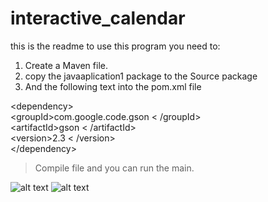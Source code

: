 # interactive_calendar

this is the readme 
to use this program you need to:
1. Create a Maven file.
2. copy the javaaplication1 package to the Source package
3. And the following text into the pom.xml file


&lt;dependency>
<br>
            &lt;groupId>com.google.code.gson &lt; /groupId>
<br> 
            &lt;artifactId>gson &lt; /artifactId>
            <br>
            &lt;version>2.3 &lt; /version>
            <br>
&lt;/dependency>


> Compile file and you can run the main. 

![alt text](https://github.com/rooseveltcs/interactive_calendar/blob/master/1.PNG)
![alt text](https://github.com/rooseveltcs/interactive_calendar/blob/master/2.PNG)
